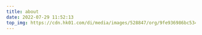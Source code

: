 ```yaml
---
title: about
date: 2022-07-29 11:52:13
top_img: https://cdn.hk01.com/di/media/images/528847/org/9fe936986bc534a669ec3baa898556a4.jpg/AFMr0qvfABAVANIO4EWfHFJQVeUIo9oWwVKwTcFSsE0?v=w1920
---
```

